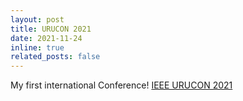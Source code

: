 ```yaml
---
layout: post
title: URUCON 2021
date: 2021-11-24 
inline: true
related_posts: false
---
```


My first international Conference! [IEEE URUCON 2021](https://ieeexplore.ieee.org/servlet/opac?punumber=9647037)